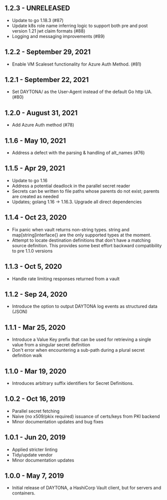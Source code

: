 ## 1.2.3 - UNRELEASED

- Update to go 1.18.3 (#87)
- Update k8s role name inferring logic to support both pre and post version 1.21 jwt claim formats (#88)
- Logging and messaging improvements (#89)

## 1.2.2 - September 29, 2021

- Enable VM Scaleset functionality for Azure Auth Method. (#81)

## 1.2.1 - September 22, 2021

- Set DAYTONA/<version> as the User-Agent instead of the default Go http UA. (#80)

## 1.2.0 - August 31, 2021

- Add Azure Auth method (#78)

## 1.1.6 - May 10, 2021

- Address a defect with the parsing & handling of alt_names (#76)

## 1.1.5 - Apr 29, 2021

- Update to go 1.16
- Address a potential deadlock in the parallel secret reader
- Secrets can be written to file paths whose parents do not exist; parents are created as needed
- Updates; golang 1.16 -> 1.16.3. Upgrade all direct dependencies

## 1.1.4 - Oct 23, 2020

- Fix panic when vault returns non-string types. string and map[string]interface{} are the only supported types at the moment.
- Attempt to locate destination definitions that don't have a matching source definition. This provides some best effort backward compatibility to pre 1.1.0 versions

## 1.1.3 - Oct 5, 2020 

- Handle rate limiting responses returned from a vault

## 1.1.2 - Sep 24, 2020

- Introduce the option to output DAYTONA log events as structured data (JSON)

## 1.1.1 - Mar 25, 2020

- Introduce a Value Key prefix that can be used for retrieving a single value from a singular secret definition
- Don't error when encountering a sub-path during a plural secret definition walk

## 1.1.0 - Mar 19, 2020

- Introduces arbitrary suffix identifiers for Secret Definitions.

## 1.0.2 - Oct 16, 2019

- Parallel secret fetching
- Naive (no x509/pkix required) issuance of certs/keys from PKI backend
- Minor documentation updates and bug fixes

## 1.0.1 - Jun 20, 2019

- Applied stricter linting
- Tidy/update vendor
- Minor documentation updates

## 1.0.0 - May 7, 2019

- Initial release of DAYTONA, a HashiCorp Vault client, but for servers and containers.
